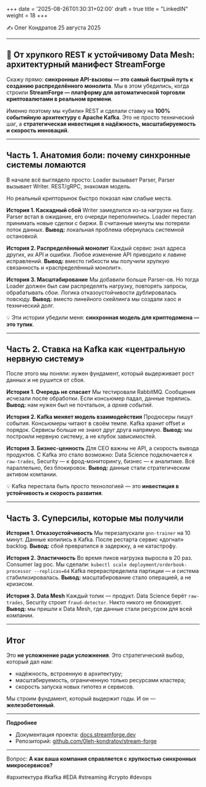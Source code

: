 +++
date = '2025-08-26T01:30:31+02:00'
draft = true
title = "LinkedIN"
weight = 18
+++

✍️ Олег Кондратов
25 августа 2025

---

## 📌 От хрупкого REST к устойчивому Data Mesh: архитектурный манифест StreamForge

Скажу прямо: **синхронные API-вызовы — это самый быстрый путь к созданию распределённого монолита**.
Мы в этом убедились, когда строили **StreamForge — платформу для автоматической торговли криптовалютами в реальном времени**.

Именно поэтому мы «убили» REST и сделали ставку на **100% событийную архитектуру с Apache Kafka**.
Это не просто технический шаг, а **стратегическая инвестиция в надёжность, масштабируемость и скорость инноваций**.

---

## Часть 1. Анатомия боли: почему синхронные системы ломаются

В начале всё выглядело просто: Loader вызывает Parser, Parser вызывает Writer. REST/gRPC, знакомая модель.

Но реальный крипторынок быстро показал нам слабые места.

**История 1. Каскадный сбой**
Writer замедлился из-за нагрузки на базу. Parser встал в ожидание, его очереди переполнились. Loader перестал принимать новые сделки с биржи. В считанные минуты мы потеряли поток данных.
  **Вывод:** локальная проблема обернулась системной остановкой.

**История 2. Распределённый монолит**
Каждый сервис знал адреса других, их API и ошибки. Любое изменение API приводило к лавине исправлений.
  **Вывод:** вместо гибкости мы получили хрупкую связанность и «распределённый монолит».

**История 3. Масштабирование**
Мы добавили больше Parser-ов. Но тогда Loader должен был сам распределять нагрузку, повторять запросы, обрабатывать сбои. Логика отказоустойчивости дублировалась повсюду.
  **Вывод:** вместо линейного скейлинга мы создали хаос и технический долг.

💡 Эти истории убедили меня: **синхронная модель для криптодомена — это тупик**.

---

## Часть 2. Ставка на Kafka как «центральную нервную систему»

После этого мы поняли: нужен фундамент, который выдерживает рост данных и не рушится от сбоя.

**История 1. Очередь не спасает**
Мы тестировали RabbitMQ. Сообщения исчезали после обработки. Если консьюмер падал, данные терялись.
  **Вывод:** нам нужен был не почтальон, а *архив событий*.

**История 2. Kafka меняет модель взаимодействия**
Продюсеры пишут события. Консьюмеры читают в своём темпе. Kafka хранит offset и порядок. Сервисы больше не знают друг друга напрямую.
  **Вывод:** мы построили нервную систему, а не клубок зависимостей.

**История 3. Бизнес-ценность**
Для CEO важны не API, а скорость вывода продуктов. С Kafka это стало возможно: Data Science подключается к `raw-trades`, Security — к фрод-мониторингу, бизнес — к аналитике. Всё параллельно, без блокировок.
  **Вывод:** данные стали стратегическим активом компании.

💡 Kafka перестала быть просто технологией — это **инвестиция в устойчивость и скорость развития**.

---

## Часть 3. Суперсилы, которые мы получили

**История 1. Отказоустойчивость**
Мы перезапускали `gnn-trainer` на 10 минут. Данные копились в Kafka. После рестарта сервис «догнал» backlog.
  **Вывод:** сбой превратился в задержку, а не катастрофу.

**История 2. Эластичность**
Во время пиков нагрузка выросла в 20 раз. Consumer lag рос. Мы сделали:
`kubectl scale deployment/orderbook-processor --replicas=64`
Kafka перераспределила партиции — и система стабилизировалась.
  **Вывод:** масштабирование стало операцией, а не кризисом.

**История 3. Data Mesh**
Каждый топик — продукт. Data Science берёт `raw-trades`, Security строит `fraud-detector`. Никто никого не блокирует.
  **Вывод:** мы пришли к Data Mesh, где данные стали ресурсом для всей компании.

---

## Итог

Это **не усложнение ради усложнения**.
Это стратегический выбор, который дал нам:

* надёжность, встроенную в архитектуру;
* масштабируемость, ограниченную только ресурсами кластера;
* скорость запуска новых гипотез и сервисов.

Мы строим фундамент, который выдержит годы.
И он — **железобетонный**.

---

  **Подробнее**

* Документация проекта: [docs.streamforge.dev](http://docs.streamforge.dev)
* Репозиторий: [github.com/0leh-kondratov/stream-forge](https://github.com/0leh-kondratov/stream-forge)

---

  Вопрос:
**А как ваша компания справляется с хрупкостью синхронных микросервисов?**

\#архитектура #kafka #EDA #streaming #crypto #devops

